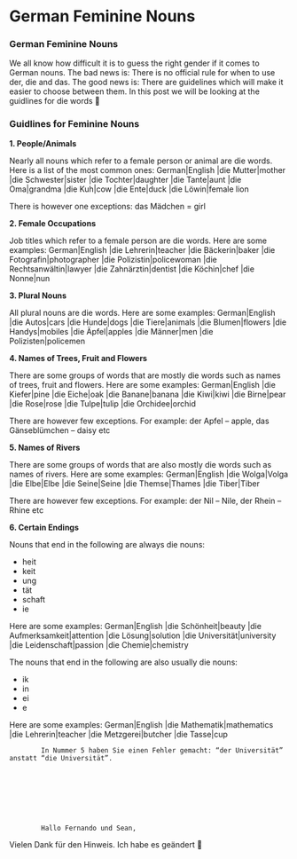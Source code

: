 # German Feminine Nouns

[](http://www.jabbalab.com/blog/wp-content/uploads/2012/02/German-Female-Nouns.jpg)

### German Feminine Nouns

We all know how difficult it is to guess the right  gender if it comes to German nouns. The bad news is: There is no official rule for when to use der, die and das. The good news is: There are guidelines which will make it easier to choose between them. In this post we will be looking at the guidlines for die words 🙂

### Guidlines for Feminine Nouns

**1. People/Animals**

Nearly all nouns which refer to a female person or animal are die words. Here is a list of the most common ones:
German|English
|die Mutter|mother
|die Schwester|sister
|die Tochter|daughter
|die Tante|aunt
|die Oma|grandma
|die Kuh|cow
|die Ente|duck
|die Löwin|female lion

There is however one exceptions: das Mädchen = girl

**2. Female Occupations**

Job titles which refer to a female person are die words. Here are some examples:
German|English
|die Lehrerin|teacher
|die Bäckerin|baker
|die Fotografin|photographer
|die Polizistin|policewoman
|die Rechtsanwältin|lawyer
|die Zahnärztin|dentist
|die Köchin|chef
|die Nonne|nun

**3. Plural Nouns**

All plural nouns are die words. Here are some examples:
German|English
|die Autos|cars
|die Hunde|dogs
|die Tiere|animals
|die Blumen|flowers
|die Handys|mobiles
|die Äpfel|apples
|die Männer|men
|die Polizisten|policemen

**4. Names of Trees, Fruit and Flowers**

There are some groups of words that are mostly die words such as names of trees, fruit and flowers. Here are some examples:
German|English
|die Kiefer|pine
|die Eiche|oak
|die Banane|banana
|die Kiwi|kiwi
|die Birne|pear
|die Rose|rose
|die Tulpe|tulip
|die Orchidee|orchid

There are however few exceptions. For example: der Apfel – apple, das Gänseblümchen – daisy etc

**5. Names of Rivers**

There are some groups of words that are also mostly die words such as names of rivers. Here are some examples:
German|English
|die Wolga|Volga
|die Elbe|Elbe
|die Seine|Seine
|die Themse|Thames
|die Tiber|Tiber

There are however few exceptions. For example: der Nil – Nile, der Rhein – Rhine etc

**6. Certain Endings**

Nouns that end in the following are always die nouns:

-  heit
-  keit
-  ung
-  tät
-  schaft
-  ie

Here are some examples:
German|English
|die Schönheit|beauty
|die Aufmerksamkeit|attention
|die Lösung|solution
|die Universität|university
|die Leidenschaft|passion
|die Chemie|chemistry

The nouns that end in the following are also usually die nouns:

-  ik
-  in
-  ei
-  e

Here are some examples:
German|English
|die Mathematik|mathematics
|die Lehrerin|teacher
|die Metzgerei|butcher
|die Tasse|cup

                    


        
        
            In Nummer 5 haben Sie einen Fehler gemacht: “der Universität” anstatt “die Universität”.

        

    


        
        
            Hallo Fernando und Sean,
Vielen Dank für den Hinweis. Ich habe es geändert 🙂

        

    
